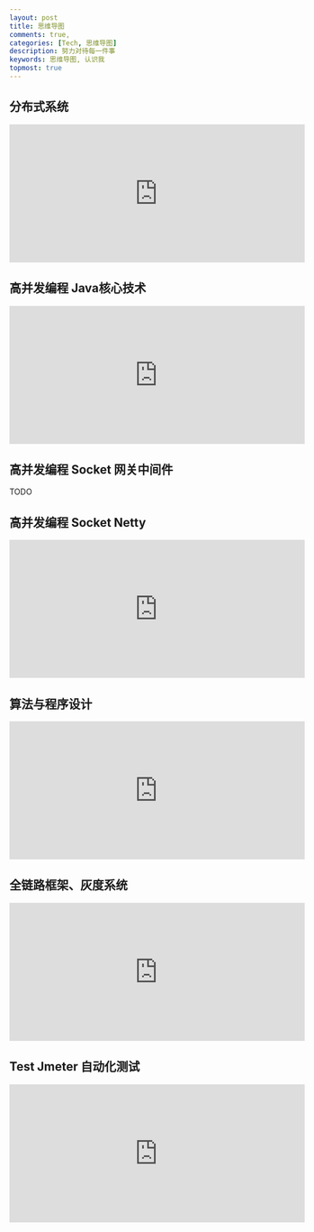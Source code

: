 ```yaml
---
layout: post
title: 思维导图
comments: true,
categories: [Tech, 思维导图]
description: 努力对待每一件事
keywords: 思维导图, 认识我
topmost: true
---
```


## 分布式系统 
<iframe id="embed_dom" name="embed_dom" frameborder="0" style="display:block;width:525px; height:245px;" src="https://www.processon.com/embed/623bcb006376890710665dbb"></iframe>

## 高并发编程 Java核心技术 
<iframe id="embed_dom" name="embed_dom" frameborder="0" style="display:block;width:525px; height:245px;" src="https://www.processon.com/embed/623b22e5e401fd070bbe3acd"></iframe>

## 高并发编程 Socket 网关中间件 
TODO 

## 高并发编程 Socket Netty 
<iframe id="embed_dom" name="embed_dom" frameborder="0" style="display:block;width:525px; height:245px;" src="https://www.processon.com/embed/61d9967ae0b34d1be7e3bb31"></iframe>

## 算法与程序设计 
<iframe id="embed_dom" name="embed_dom" frameborder="0" style="display:block;width:525px; height:245px;" src="https://www.processon.com/embed/623bcfd41e085306f8d022e2"></iframe>

## 全链路框架、灰度系统 
<iframe id="embed_dom" name="embed_dom" frameborder="0" style="display:block;width:525px; height:245px;" src="https://www.processon.com/embed/624c40ae637689075c5b2b18"></iframe>

## Test Jmeter 自动化测试 
<iframe id="embed_dom" name="embed_dom" frameborder="0" style="display:block;width:525px; height:245px;" src="https://www.processon.com/embed/628dce5a1efad466f350d0da"></iframe>


